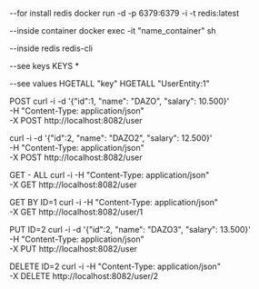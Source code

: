 --for install redis
docker run -d -p 6379:6379 -i -t redis:latest

--inside container
docker exec -it "name_container" sh

--inside redis
redis-cli

--see keys
KEYS *

--see values
HGETALL "key"
HGETALL "UserEntity:1"

POST
curl -i -d '{"id":1, "name": "DAZO", "salary": 10.500}' \
-H "Content-Type: application/json" \
-X POST http://localhost:8082/user

curl -i -d '{"id":2, "name": "DAZO2", "salary": 12.500}' \
-H "Content-Type: application/json" \
-X POST http://localhost:8082/user

GET - ALL
curl -i -H "Content-Type: application/json" \
-X GET http://localhost:8082/user

GET BY ID=1
curl -i -H "Content-Type: application/json" \
-X GET http://localhost:8082/user/1

PUT ID=2
curl -i -d '{"id":2, "name": "DAZO3", "salary": 13.500}' \
-H "Content-Type: application/json" \
-X PUT http://localhost:8082/user

DELETE ID=2
curl -i -H "Content-Type: application/json" \
-X DELETE http://localhost:8082/user/2